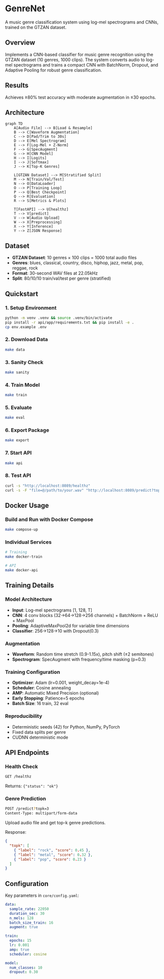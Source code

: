 # GenreNet

A music genre classification system using log-mel spectrograms and CNNs, trained on the GTZAN dataset.

## Overview

Implements a CNN-based classifier for music genre recognition using the GTZAN dataset (10 genres, 1000 clips). The system converts audio to log-mel spectrograms and trains a compact CNN with BatchNorm, Dropout, and Adaptive Pooling for robust genre classification.

## Results

Achieves ≥80% test accuracy with moderate augmentation in ≤30 epochs.

## Architecture

```mermaid
graph TD
    A[Audio File] --> B[Load & Resample]
    B --> C[Waveform Augmentation]
    C --> D[Pad/Trim to 30s]
    D --> E[Mel Spectrogram]
    E --> F[Log-Mel + Z-Norm]
    F --> G[SpecAugment]
    G --> H[CNN Model]
    H --> I[Logits]
    I --> J[Softmax]
    J --> K[Top-K Genres]

    L[GTZAN Dataset] --> M[Stratified Split]
    M --> N[Train/Val/Test]
    N --> O[DataLoader]
    O --> P[Training Loop]
    P --> Q[Best Checkpoint]
    Q --> R[Evaluation]
    R --> S[Metrics & Plots]

    T[FastAPI] --> U[healthz]
    T --> V[predict]
    V --> W[Audio Upload]
    W --> X[Preprocessing]
    X --> Y[Inference]
    Y --> Z[JSON Response]
```

## Dataset

- **GTZAN Dataset**: 10 genres × 100 clips = 1000 total audio files
- **Genres**: blues, classical, country, disco, hiphop, jazz, metal, pop, reggae, rock
- **Format**: 30-second WAV files at 22.05kHz
- **Split**: 80/10/10 train/val/test per genre (stratified)

## Quickstart

### 1. Setup Environment

```bash
python -m venv .venv && source .venv/bin/activate
pip install -r api/app/requirements.txt && pip install -e .
cp env.example .env
```

### 2. Download Data

```bash
make data
```

### 3. Sanity Check

```bash
make sanity
```

### 4. Train Model

```bash
make train
```

### 5. Evaluate

```bash
make eval
```

### 6. Export Package

```bash
make export
```

### 7. Start API

```bash
make api
```

### 8. Test API

```bash
curl -s "http://localhost:8089/healthz"
curl -s -F "file=@/path/to/your.wav" "http://localhost:8089/predict?topk=3" | jq
```

## Docker Usage

### Build and Run with Docker Compose

```bash
make compose-up
```

### Individual Services

```bash
# Training
make docker-train

# API
make docker-api
```

## Training Details

### Model Architecture

- **Input**: Log-mel spectrograms [1, 128, T]
- **CNN**: 4 conv blocks (32→64→128→256 channels) + BatchNorm + ReLU + MaxPool
- **Pooling**: AdaptiveMaxPool2d for variable time dimensions
- **Classifier**: 256→128→10 with Dropout(0.3)

### Augmentation

- **Waveform**: Random time stretch (0.9-1.15x), pitch shift (±2 semitones)
- **Spectrogram**: SpecAugment with frequency/time masking (p=0.3)

### Training Configuration

- **Optimizer**: Adam (lr=0.001, weight_decay=1e-4)
- **Scheduler**: Cosine annealing
- **AMP**: Automatic Mixed Precision (optional)
- **Early Stopping**: Patience=5 epochs
- **Batch Size**: 16 train, 32 eval

### Reproducibility

- Deterministic seeds (42) for Python, NumPy, PyTorch
- Fixed data splits per genre
- CUDNN deterministic mode

## API Endpoints

### Health Check

```bash
GET /healthz
```

Returns: `{"status": "ok"}`

### Genre Prediction

```bash
POST /predict?topk=3
Content-Type: multipart/form-data
```

Upload audio file and get top-k genre predictions.

Response:

```json
{
  "topk": [
    { "label": "rock", "score": 0.45 },
    { "label": "metal", "score": 0.32 },
    { "label": "pop", "score": 0.23 }
  ]
}
```

## Configuration

Key parameters in `core/config.yaml`:

```yaml
data:
  sample_rate: 22050
  duration_sec: 30
  n_mels: 128
  batch_size_train: 16
  augment: true

train:
  epochs: 15
  lr: 0.001
  amp: true
  scheduler: cosine

model:
  num_classes: 10
  dropout: 0.30
```
